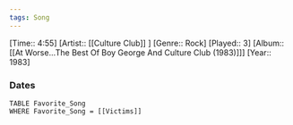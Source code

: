 ```yaml
---
tags: Song  
---
```

[Time:: 4:55]
[Artist:: [[Culture Club]] ]
[Genre:: Rock]
[Played:: 3]
[Album:: [[At Worse...The Best Of Boy George And Culture Club (1983)]]]
[Year:: 1983]
### Dates
````dataview
TABLE Favorite_Song
WHERE Favorite_Song = [[Victims]]
````